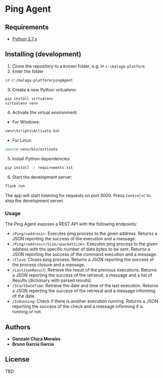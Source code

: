 # Ping Agent

## Requirements

 - [Python 3.7.x](https://www.python.org)

## Installing (development)

1. Clone the repository to a known folder, e.g. in `c:\malaga-platform` 
2. Enter the folder
```bash
cd c:/malaga-platform/pingAgent
```
3. Create a new Python virtualenv:
```bash
pip install virtualenv
virtualenv venv
```
4. Activate the virtual environment:
- For Windows:
```powershell
venv\Scripts\Activate.bat
```
- For Linux:
```bash
source venv/bin/activate
```
5. Install Python dependencies:
```bash
pip install -r requirements.txt
```
6. Start the development server:
```bash
flask run
```
The app will start listening for requests on port 5000.
Press `Control+C` to stop the development server.

### Usage

The Ping Agent exposes a REST API with the following endpoints:
* `/Ping/<address>`: Executes ping process to the given address. Returns a JSON reporting the success of the execution and a message.
* `/Ping/<address>/Size/<packetSize>`: Executes ping process to the given address with the specific number of data bytes to be sent. Returns a JSON reporting the success of the command execution and a message.
* `/Close`: Closes ping process. Returns a JSON reporting the success of the process closure and a message.
* `/LastJsonResult`: Retrieve the result of the previous executions. Returns a JSON reporting the success of the retrieval, a message and a list of Results (dictionary with parsed results).
* `/StartDateTime`: Retrieve the date and time of the last execution. Returns a JSON reporting the success of the retrieval and a message informing of the date.
* `/IsRunning`: Check if there is another execution running. Returns a JSON reporting the success of the check and a message informing if is running or not.

## Authors

* **Gonzalo Chica Morales**
* **Bruno Garcia Garcia**

## License

TBD

